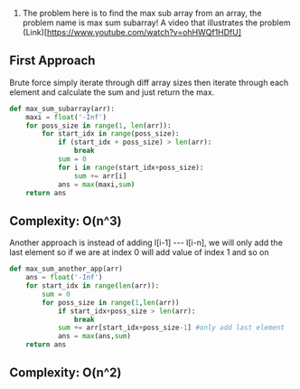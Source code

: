 1) The problem here is to find the max sub array from an array, the problem name is max sum subarray!
A video that illustrates the problem (Link)[https://www.youtube.com/watch?v=ohHWQf1HDfU]
## First Approach
Brute force simply iterate through diff array sizes then iterate through each element and calculate 
the sum and just return the max.

```python 
def max_sum_subarray(arr):
    maxi = float('-Inf')
    for poss_size in range(1, len(arr)):
        for start_idx in range(poss_size):
            if (start_idx + poss_size) > len(arr):
                break
            sum = 0
            for i in range(start_idx+poss_size):
                sum += arr[i]
            ans = max(maxi,sum)
    return ans


```
## Complexity: O(n^3)

Another approach is instead of adding l[i-1] --- l[i-n], we will only add the last element so if we are at index 0 will add value of index 1 and so on 
```python
def max_sum_another_app(arr)
    ans = float('-Inf')
    for start_idx in range(len(arr)):
        sum = 0
        for poss_size in range(1,len(arr))
            if start_idx+poss_size > len(arr):
                break
            sum += arr[start_idx+poss_size-1] #only add last element
            ans = max(ans,sum)
    return ans

```
## Complexity: O(n^2)

